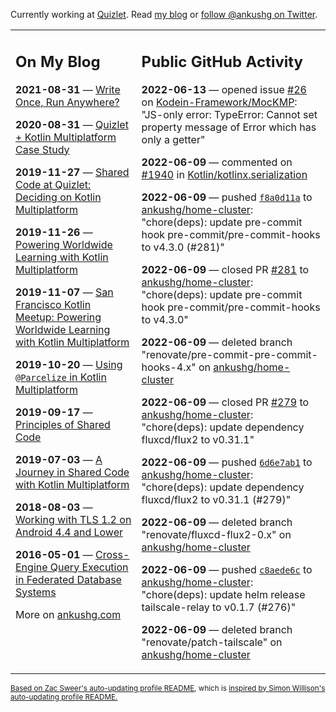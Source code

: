 Currently working at [Quizlet](https://quizlet.com/). Read [my blog](https://ankushg.com/) or [follow @ankushg on Twitter](https://twitter.com/ankushg).

<table><tr><td valign="top" width="40%">

## On My Blog
<!-- blog starts -->
**2021-08-31** — [Write Once, Run Anywhere?](https://ankushg.com/posts/write-once-run-anywhere-increment/)

**2020-08-31** — [Quizlet + Kotlin Multiplatform Case Study](https://ankushg.com/posts/quizlet-kotlin-multiplatform-case-study/)

**2019-11-27** — [Shared Code at Quizlet: Deciding on Kotlin Multiplatform](https://ankushg.com/posts/shared-code-kotlin-multiplatform/)

**2019-11-26** — [Powering Worldwide Learning with Kotlin Multiplatform](https://ankushg.com/speaking/droidcon-sf-2019)

**2019-11-07** — [San Francisco Kotlin Meetup: Powering Worldwide Learning with Kotlin Multiplatform](https://ankushg.com/speaking/sf-kotlin-meetup-2019)

**2019-10-20** — [Using `@Parcelize` in Kotlin Multiplatform](https://ankushg.com/posts/multiplatform-parcelize/)

**2019-09-17** — [Principles of Shared Code](https://ankushg.com/speaking/denver-startup-week-2019)

**2019-07-03** — [A Journey in Shared Code with Kotlin Multiplatform](https://ankushg.com/speaking/droidcon-berlin-2019)

**2018-08-03** — [Working with TLS 1.2 on Android 4.4 and Lower](https://ankushg.com/posts/tls-1.2-on-android/)

**2016-05-01** — [Cross-Engine Query Execution in Federated Database Systems](https://ankushg.com/projects/thesis)
<!-- blog ends -->
More on [ankushg.com](https://ankushg.com/)
</td><td valign="top" width="60%">

## Public GitHub Activity
<!-- githubActivity starts -->
**2022-06-13** — opened issue [#26](https://github.com/Kodein-Framework/MocKMP/issues/26) on [Kodein-Framework/MocKMP](https://api.github.com/repos/Kodein-Framework/MocKMP): "JS-only error: TypeError: Cannot set property message of Error which has only a getter"

**2022-06-09** — commented on [#1940](https://github.com/Kotlin/kotlinx.serialization/issues/1940#issuecomment-1151594065) in [Kotlin/kotlinx.serialization](https://api.github.com/repos/Kotlin/kotlinx.serialization)

**2022-06-09** — pushed [`f8a0d11a`](https://github.com/ankushg/home-cluster/commit/f8a0d11a362166a2687d1ca80862b439cc763ced) to [ankushg/home-cluster](https://api.github.com/repos/ankushg/home-cluster): "chore(deps): update pre-commit hook pre-commit/pre-commit-hooks to v4.3.0 (#281)"

**2022-06-09** — closed PR [#281](https://github.com/ankushg/home-cluster/pull/281) to [ankushg/home-cluster](https://api.github.com/repos/ankushg/home-cluster): "chore(deps): update pre-commit hook pre-commit/pre-commit-hooks to v4.3.0"

**2022-06-09** — deleted branch "renovate/pre-commit-pre-commit-hooks-4.x" on [ankushg/home-cluster](https://api.github.com/repos/ankushg/home-cluster)

**2022-06-09** — closed PR [#279](https://github.com/ankushg/home-cluster/pull/279) to [ankushg/home-cluster](https://api.github.com/repos/ankushg/home-cluster): "chore(deps): update dependency fluxcd/flux2 to v0.31.1"

**2022-06-09** — pushed [`6d6e7ab1`](https://github.com/ankushg/home-cluster/commit/6d6e7ab17ea425ea7a9fb964e367730fc96a8904) to [ankushg/home-cluster](https://api.github.com/repos/ankushg/home-cluster): "chore(deps): update dependency fluxcd/flux2 to v0.31.1 (#279)"

**2022-06-09** — deleted branch "renovate/fluxcd-flux2-0.x" on [ankushg/home-cluster](https://api.github.com/repos/ankushg/home-cluster)

**2022-06-09** — pushed [`c8aede6c`](https://github.com/ankushg/home-cluster/commit/c8aede6c25d80f7440b691bfa41c8efc24b8b623) to [ankushg/home-cluster](https://api.github.com/repos/ankushg/home-cluster): "chore(deps): update helm release tailscale-relay to v0.1.7 (#276)"

**2022-06-09** — deleted branch "renovate/patch-tailscale" on [ankushg/home-cluster](https://api.github.com/repos/ankushg/home-cluster)
<!-- githubActivity ends -->
</td></tr></table>

<sub><a href="https://github.com/ZacSweers/ZacSweers">Based on Zac Sweer's auto-updating profile README</a>, which is <a href="https://simonwillison.net/2020/Jul/10/self-updating-profile-readme/">inspired by Simon Willison's auto-updating profile README.</a></sub>